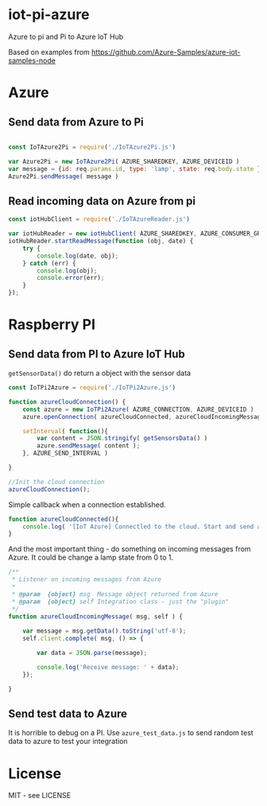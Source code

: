 # iot-pi-azure
Azure to pi and Pi to Azure IoT Hub

Based on examples from https://github.com/Azure-Samples/azure-iot-samples-node

# Azure

## Send data from Azure to Pi
```javascript

const IoTAzure2Pi = require('./IoTAzure2Pi.js')

var Azure2Pi = new IoTAzure2Pi( AZURE_SHAREDKEY, AZURE_DEVICEID )
var message = {id: req.params.id, type: 'lamp', state: req.body.state }
Azure2Pi.sendMessage( message )


```


## Read incoming data on Azure from pi

```javascript
const iotHubClient = require('./IoTAzureReader.js')

var iotHubReader = new iotHubClient( AZURE_SHAREDKEY, AZURE_CONSUMER_GROUP, AZURE_DEVICEID );
iotHubReader.startReadMessage(function (obj, date) {
    try {
        console.log(date, obj);
    } catch (err) {
        console.log(obj);
        console.error(err);
    }
});


```

# Raspberry PI

## Send data from PI to Azure IoT Hub

`getSensorData()` do return a object with the sensor data

```javascript
const IoTPi2Azure = require('./IoTPi2Azure.js')

function azureCloudConnection() {
	const azure = new IoTPi2Azure( AZURE_CONNECTION, AZURE_DEVICEID )
	azure.openConnection( azureCloudConnected, azureCloudIncomingMessage )

	setInterval( function(){
		var content = JSON.stringify( getSensorsData() )
		azure.sendMessage( content );
	}, AZURE_SEND_INTERVAL )

}

//Init the cloud connection
azureCloudConnection();
```

Simple callback when a connection established. 

```javascript
function azureCloudConnected(){
	console.log( '[IoT Azure] Connectled to the cloud. Start and send a message!')
}
```

And the most important thing - do something on incoming messages from Azure. 
It could be change a lamp state from 0 to 1. 
```javascript
/**
 * Listener on incoming messages from Azure
 * 
 * @param  {object} msg  Message object returned from Azure
 * @param  {object} self Integration class - just the "plugin"
 */
function azureCloudIncomingMessage( msg, self ) {
	
	var message = msg.getData().toString('utf-8');
	self.client.complete( msg, () => {

		var data = JSON.parse(message);

		console.log('Receive message: ' + data);
	});

}
```

## Send test data to Azure
It is horrible to debug on a PI. Use `azure_test_data.js` to send random test data to azure to test your integration

# License
MIT - see LICENSE